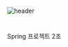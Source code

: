 ![header](https://capsule-render.vercel.app/api?type=waving&color=auto&height=300&section=header&text=Spring-project%20potatoshop&fontSize=60)
#
Spring 프로젝트 2조
